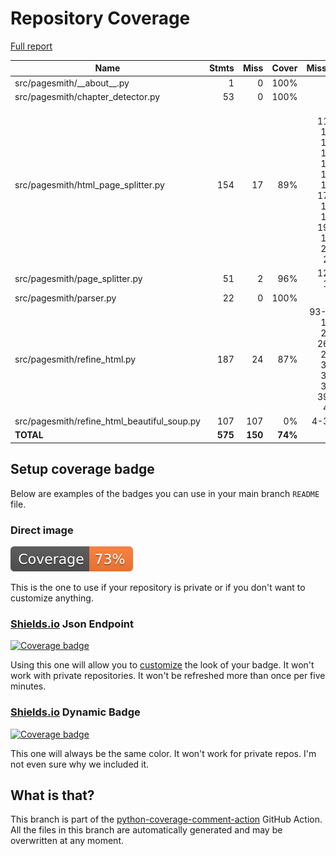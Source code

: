# Repository Coverage

[Full report](https://htmlpreview.github.io/?https://github.com/andgineer/pagesmith/blob/python-coverage-comment-action-data/htmlcov/index.html)

| Name                                           |    Stmts |     Miss |   Cover |   Missing |
|----------------------------------------------- | -------: | -------: | ------: | --------: |
| src/pagesmith/\_\_about\_\_.py                 |        1 |        0 |    100% |           |
| src/pagesmith/chapter\_detector.py             |       53 |        0 |    100% |           |
| src/pagesmith/html\_page\_splitter.py          |      154 |       17 |     89% |39, 111-112, 129, 134, 143, 155, 168, 173-177, 180, 194-195, 231, 272 |
| src/pagesmith/page\_splitter.py                |       51 |        2 |     96% |   127-128 |
| src/pagesmith/parser.py                        |       22 |        0 |    100% |           |
| src/pagesmith/refine\_html.py                  |      187 |       24 |     87% |93-95, 174, 252, 263-272, 340, 378, 383, 397-406 |
| src/pagesmith/refine\_html\_beautiful\_soup.py |      107 |      107 |      0% |     4-317 |
|                                      **TOTAL** |  **575** |  **150** | **74%** |           |


## Setup coverage badge

Below are examples of the badges you can use in your main branch `README` file.

### Direct image

[![Coverage badge](https://raw.githubusercontent.com/andgineer/pagesmith/python-coverage-comment-action-data/badge.svg)](https://htmlpreview.github.io/?https://github.com/andgineer/pagesmith/blob/python-coverage-comment-action-data/htmlcov/index.html)

This is the one to use if your repository is private or if you don't want to customize anything.

### [Shields.io](https://shields.io) Json Endpoint

[![Coverage badge](https://img.shields.io/endpoint?url=https://raw.githubusercontent.com/andgineer/pagesmith/python-coverage-comment-action-data/endpoint.json)](https://htmlpreview.github.io/?https://github.com/andgineer/pagesmith/blob/python-coverage-comment-action-data/htmlcov/index.html)

Using this one will allow you to [customize](https://shields.io/endpoint) the look of your badge.
It won't work with private repositories. It won't be refreshed more than once per five minutes.

### [Shields.io](https://shields.io) Dynamic Badge

[![Coverage badge](https://img.shields.io/badge/dynamic/json?color=brightgreen&label=coverage&query=%24.message&url=https%3A%2F%2Fraw.githubusercontent.com%2Fandgineer%2Fpagesmith%2Fpython-coverage-comment-action-data%2Fendpoint.json)](https://htmlpreview.github.io/?https://github.com/andgineer/pagesmith/blob/python-coverage-comment-action-data/htmlcov/index.html)

This one will always be the same color. It won't work for private repos. I'm not even sure why we included it.

## What is that?

This branch is part of the
[python-coverage-comment-action](https://github.com/marketplace/actions/python-coverage-comment)
GitHub Action. All the files in this branch are automatically generated and may be
overwritten at any moment.